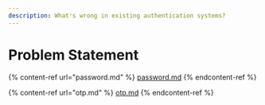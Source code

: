 ```yaml
---
description: What's wrong in existing authentication systems?
---
```


# Problem Statement

{% content-ref url="password.md" %}
[password.md](password.md)
{% endcontent-ref %}

{% content-ref url="otp.md" %}
[otp.md](otp.md)
{% endcontent-ref %}
